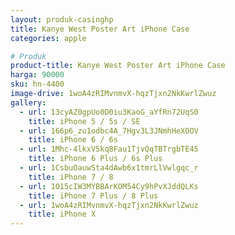 ```yaml
---
layout: produk-casinghp
title: Kanye West Poster Art iPhone Case
categories: apple

# Produk
product-title: Kanye West Poster Art iPhone Case
harga: 90000
sku: hn-4400
image-drive: 1woA4zRIMvnmvX-hqzTjxn2NkKwrlZwuz
gallery:
  - url: 13cyAZ0gpUo0D0iu3KaoG_aYfRn72UqS0
    title: iPhone 5 / 5s / SE
  - url: 166p6_zu1odbc4A_7Hgv3L3JNmhHeXOOV
    title: iPhone 6 / 6s
  - url: 1Mhc-4lkxV5kq8Fau1TjvQqTBTrgbTE45
    title: iPhone 6 Plus / 6s Plus
  - url: 1CsbuOauwSta4dAwb6x1tmrLlVwlgqc_r
    title: iPhone 7 / 8
  - url: 1O15cIW3MYBBArKOM54Cy9hPvXJddQLKs
    title: iPhone 7 Plus / 8 Plus
  - url: 1woA4zRIMvnmvX-hqzTjxn2NkKwrlZwuz
    title: iPhone X
---
```


